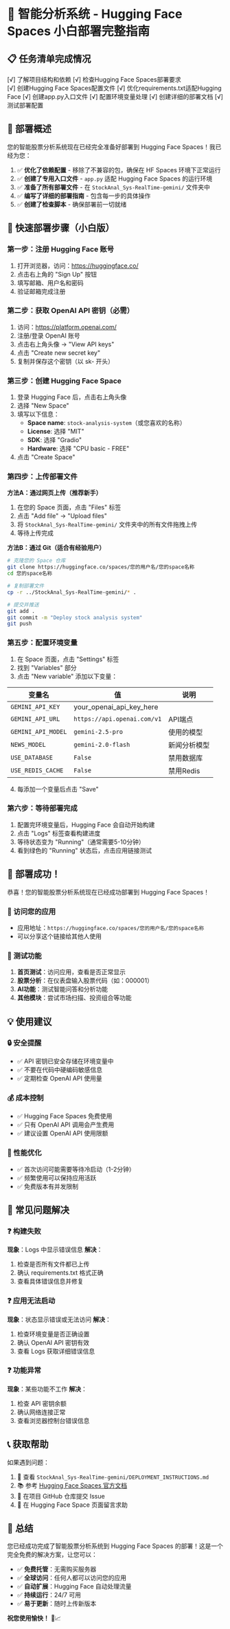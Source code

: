 # 🚀 智能分析系统 - Hugging Face Spaces 小白部署完整指南

## 📋 任务清单完成情况

[√] 了解项目结构和依赖
[√] 检查Hugging Face Spaces部署要求  
[√] 创建Hugging Face Spaces配置文件
[√] 优化requirements.txt适配Hugging Face
[√] 创建app.py入口文件
[√] 配置环境变量处理
[√] 创建详细的部署文档
[√] 测试部署配置

## 🎯 部署概述

您的智能股票分析系统现在已经完全准备好部署到 Hugging Face Spaces！我已经为您：

1. ✅ **优化了依赖配置** - 移除了不兼容的包，确保在 HF Spaces 环境下正常运行
2. ✅ **创建了专用入口文件** - `app.py` 适配 Hugging Face Spaces 的运行环境
3. ✅ **准备了所有部署文件** - 在 `StockAnal_Sys-RealTime-gemini/` 文件夹中
4. ✅ **编写了详细的部署指南** - 包含每一步的具体操作
5. ✅ **创建了检查脚本** - 确保部署前一切就绪

## 🚀 快速部署步骤（小白版）

### 第一步：注册 Hugging Face 账号
1. 打开浏览器，访问：https://huggingface.co/
2. 点击右上角的 "Sign Up" 按钮
3. 填写邮箱、用户名和密码
4. 验证邮箱完成注册

### 第二步：获取 OpenAI API 密钥（必需）
1. 访问：https://platform.openai.com/
2. 注册/登录 OpenAI 账号
3. 点击右上角头像 → "View API keys"
4. 点击 "Create new secret key"
5. 复制并保存这个密钥（以 sk- 开头）

### 第三步：创建 Hugging Face Space
1. 登录 Hugging Face 后，点击右上角头像
2. 选择 "New Space"
3. 填写以下信息：
   - **Space name**: `stock-analysis-system`（或您喜欢的名称）
   - **License**: 选择 "MIT"
   - **SDK**: 选择 "Gradio"
   - **Hardware**: 选择 "CPU basic - FREE"
4. 点击 "Create Space"

### 第四步：上传部署文件
**方法A：通过网页上传（推荐新手）**
1. 在您的 Space 页面，点击 "Files" 标签
2. 点击 "Add file" → "Upload files"
3. 将 `StockAnal_Sys-RealTime-gemini/` 文件夹中的所有文件拖拽上传
4. 等待上传完成

**方法B：通过 Git（适合有经验用户）**
```bash
# 克隆您的 Space 仓库
git clone https://huggingface.co/spaces/您的用户名/您的space名称
cd 您的space名称

# 复制部署文件
cp -r ../StockAnal_Sys-RealTime-gemini/* .

# 提交并推送
git add .
git commit -m "Deploy stock analysis system"
git push
```

### 第五步：配置环境变量
1. 在 Space 页面，点击 "Settings" 标签
2. 找到 "Variables" 部分
3. 点击 "New variable" 添加以下变量：

| 变量名 | 值 | 说明 |
|--------|-----|------|
| `GEMINI_API_KEY` | your_openai_api_key_here |
| `GEMINI_API_URL` | `https://api.openai.com/v1` | API端点 |
| `GEMINI_API_MODEL` | `gemini-2.5-pro` | 使用的模型 |
| `NEWS_MODEL` | `gemini-2.0-flash` | 新闻分析模型 |
| `USE_DATABASE` | `False` | 禁用数据库 |
| `USE_REDIS_CACHE` | `False` | 禁用Redis |

4. 每添加一个变量后点击 "Save"

### 第六步：等待部署完成
1. 配置完环境变量后，Hugging Face 会自动开始构建
2. 点击 "Logs" 标签查看构建进度
3. 等待状态变为 "Running"（通常需要5-10分钟）
4. 看到绿色的 "Running" 状态后，点击应用链接测试

## 🎉 部署成功！

恭喜！您的智能股票分析系统现在已经成功部署到 Hugging Face Spaces！

### 🔗 访问您的应用
- 应用地址：`https://huggingface.co/spaces/您的用户名/您的space名称`
- 可以分享这个链接给其他人使用

### 🧪 测试功能
1. **首页测试**：访问应用，查看是否正常显示
2. **股票分析**：在仪表盘输入股票代码（如：000001）
3. **AI功能**：测试智能问答和分析功能
4. **其他模块**：尝试市场扫描、投资组合等功能

## 💡 使用建议

### 🔒 安全提醒
- ✅ API 密钥已安全存储在环境变量中
- ✅ 不要在代码中硬编码敏感信息
- ✅ 定期检查 OpenAI API 使用量

### 💰 成本控制
- ✅ Hugging Face Spaces 免费使用
- ✅ 只有 OpenAI API 调用会产生费用
- ✅ 建议设置 OpenAI API 使用限额

### 🚀 性能优化
- ✅ 首次访问可能需要等待冷启动（1-2分钟）
- ✅ 频繁使用可以保持应用活跃
- ✅ 免费版本有并发限制

## 🔧 常见问题解决

### ❓ 构建失败
**现象**：Logs 中显示错误信息
**解决**：
1. 检查是否所有文件都已上传
2. 确认 requirements.txt 格式正确
3. 查看具体错误信息并修复

### ❓ 应用无法启动
**现象**：状态显示错误或无法访问
**解决**：
1. 检查环境变量是否正确设置
2. 确认 OpenAI API 密钥有效
3. 查看 Logs 获取详细错误信息

### ❓ 功能异常
**现象**：某些功能不工作
**解决**：
1. 检查 API 密钥余额
2. 确认网络连接正常
3. 查看浏览器控制台错误信息

## 📞 获取帮助

如果遇到问题：
1. 📖 查看 `StockAnal_Sys-RealTime-gemini/DEPLOYMENT_INSTRUCTIONS.md`
2. 📚 参考 [Hugging Face Spaces 官方文档](https://huggingface.co/docs/hub/spaces)
3. 🐛 在项目 GitHub 仓库提交 Issue
4. 💬 在 Hugging Face Space 页面留言求助

## 🎊 总结

您已经成功完成了智能股票分析系统到 Hugging Face Spaces 的部署！这是一个完全免费的解决方案，让您可以：

- ✅ **免费托管**：无需购买服务器
- ✅ **全球访问**：任何人都可以访问您的应用
- ✅ **自动扩展**：Hugging Face 自动处理流量
- ✅ **持续运行**：24/7 可用
- ✅ **易于更新**：随时上传新版本

**祝您使用愉快！** 🚀📈
